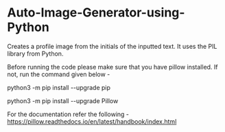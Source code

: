 # Auto-Image-Generator-using-Python

Creates a profile image from the initials of the inputted text. 
It uses the PIL library from Python.

Before running the code please make sure that you have pillow installed. 
If not, run the command given below - 


  python3 -m pip install --upgrade pip
  
  python3 -m pip install --upgrade Pillow
 
 For the documentation refer the following - 
https://pillow.readthedocs.io/en/latest/handbook/index.html
